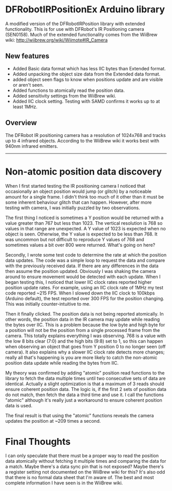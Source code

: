 # DFRobotIRPositionEx Arduino library
A modified version of the DFRobotIRPosition library with extended functionality. This is for use with DFRobot's IR Positioning camera (SEN0158). Much of the extended functionality comes from the WiiBrew wiki: http://wiibrew.org/wiki/Wiimote#IR_Camera

## New features
- Added Basic data format which has less IIC bytes than Extended format.
- Added unpacking the object size data from the Extended data format.
- added object seen flags to know when positions update and are visible or aren't seen.
- Added functions to atomically read the position data.
- Added sensitivity settings from the WiiBrew wiki.
- Added IIC clock setting. Testing with SAMD confirms it works up to at least 1MHz.

## Overview
The DFRobot IR positioning camera has a resolution of 1024x768 and tracks up to 4 infrared objects. According to the WiiBrew wiki it works best with 940nm infrared emitters.

---

# Non-atomic position data discovery
When I first started testing the IR positioning camera I noticed that occasionally an object position would jump (or glitch) by a noticeable amount for a single frame. I didn't think too much of it other than it must be some inherent behaviour glitch that can happen. However, after more testing with camera, I was initially puzzled by two observations.

The first thing I noticed is sometimes a Y position would be returned with a value greater than 767 but less than 1023. The vertical resolution is 768 so values in that range are unexpected. A Y value of 1023 is expected when no object is seen. Otherwise, the Y value is expected to be less than 768. It was uncommon but not difficult to reproduce Y values of 768 and sometimes values a bit over 800 were returned. What's going on here?

Secondly, I wrote some test code to determine the rate at which the position data updates. The code was a simple loop to request the data and compare with the previously received data. If there are any differences in the data then assume the position updated. Obviously I was shaking the camera around to ensure movement would be detected with each update. When I began testing this, I noticed that lower IIC clock rates reported higher position update rates. For example, using an IIC clock rate of 1MHz my test code reported ~215 FPS. When I slowed down the IIC clock to 100kbps (Arduino default), the test reported over 300 FPS for the position changing. This was initially counter-intuitive to me.

Then it finally clicked. The position data is not being reported atomically. In other words, the position data in the IR camera may update while reading the bytes over IIC. This is a problem because the low byte and high byte for a position will not be the position from a single processed frame from the camera. This totally explains everything I was observing. 768 is a value with the low 8 bits clear (7:0) and the high bits (9:8) set to 1, so this can happen when observing an object that goes from Y position 0 to no longer seen (off camera). It also explains why a slower IIC clock rate detects more changes; really all that's happening is you are more likely to catch the non-atomic position data update while reading the bytes from IIC.

My theory was confirmed by adding "atomic" position read functions to the library to fetch the data multiple times until two consecutive sets of data are identical. Actually a slight optimization is that a maximum of 3 reads should ensure coherent position data. The logic is, if the first 2 sets of position data do not match, then fetch the data a third time and use it. I call the functions "atomic" although it's really just a workaround to ensure coherent position data is used.

The final result is that using the "atomic" functions reveals the camera updates the position at ~209 times a second.

# Final Thoughts
I can only speculate that there must be a proper way to read the position data atomically without fetching it multiple times and comparing the data for a match. Maybe there's a data sync pin that is not exposed? Maybe there's a register setting not documented on the WiiBrew wiki for this? It's also odd that there is no formal data sheet that I'm aware of. The best and most complete information I have seen is in the WiiBrew wiki.
